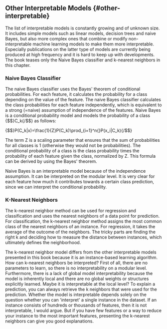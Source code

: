 
## Other Interpretable Models {#other-interpretable}

The list of interpretable models is constantly growing and of unknown size.
It includes simple models such as linear models, decision trees and naive Bayes, but also more complex ones that combine or modify non-interpretable machine learning models to make them more interpretable.
Especially publications on the latter type of models are currently being produced at high frequency and it is hard to keep up with developments.
The book teases only the Naive Bayes classifier and k-nearest neighbors in this chapter.

### Naive Bayes Classifier

The naive Bayes classifier uses the Bayes' theorem of conditional probabilities.
For each feature, it calculates the probability for a class depending on the value of the feature.
The naive Bayes classifier calculates the class probabilities for each feature independently, which is equivalent to a strong (=naive) assumption of independence of the features.
Naive Bayes is a conditional probability model and models the probability of a class {$$}C_k{/$$} as follows:

{$$}P(C_k|x)=\frac{1}{Z}P(C_k)\prod_{i=1}^n{}P(x_i|C_k){/$$}

The term Z is a scaling parameter that ensures that the sum of probabilities for all classes is 1 (otherwise they would not be probabilities).
The conditional probability of a class is the class probability times the probability of each feature given the class, normalized by Z.
This formula can be derived by using the Bayes' theorem.

Naive Bayes is an interpretable model because of the independence assumption.
It can be interpreted on the modular level.
It is very clear for each feature how much it contributes towards a certain class prediction, since we can interpret the conditional probability.

### K-Nearest Neighbors

The k-nearest neighbor method can be used for regression and classification and uses the nearest neighbors of a data point for prediction.
For classification, the k-nearest neighbor method assigns the most common class of the nearest neighbors of an instance.
For regression, it takes the average of the outcome of the neighbors.
The tricky parts are finding the right k and deciding how to measure the distance between instances, which ultimately defines the neighborhood.


The k-nearest neighbor model differs from the other interpretable models presented in this book because it is an instance-based learning algorithm.
How can k-nearest neighbors be interpreted?
First of all, there are no parameters to learn, so there is no interpretability on a modular level.
Furthermore, there is a lack of global model interpretability because the model is inherently local and there are no global weights or structures explicitly learned.
Maybe it is interpretable at the local level?
To explain a prediction, you can always retrieve the k neighbors that were used for the prediction.
Whether the model is interpretable depends solely on the question whether you can 'interpret' a single instance in the dataset.
If an instance consists of hundreds or thousands of features, then it is not interpretable, I would argue.
But if you have few features or a way to reduce your instance to the most important features, presenting the k-nearest neighbors can give you good explanations.
